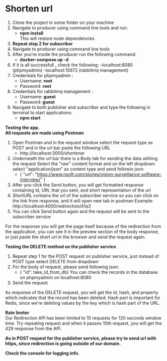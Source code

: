 # Shorten url 



1. Clone the project in some folder on your machine
2. Navigate to producer using command line tools and run:<br>
    - <b>npm install</b><br>
   This will restore node dependencies
3. <b>Repeat step 2 for subscriber</b><br>
4. Navigate to producer using command line tools
5. After you're inside the producer run the following command:
    - <b>docker-compose up -d</b><br>
6. If it is all successfull , check the following: 
    -localhost:8080 (phpmyadmin)
    -localhost:15672 (rabbitmq management)
7. Credentials for phpmyadmin :
    - Username: <b>root</b><br>
    - Password: <b>root</b><br>
8. Credentials for rabbitmq management :
    - Username: <b>guest</b><br>
    - Password: <b>guest</b><br>
9. Navigate to both publisher and subscriber and type the following in terminal to start applications:
    - <b>npm start</b> <br>
    
<b>Testing the app.</b><br>
<b>All requests are made using Postman </b>

1. Open Postman and in the request window select the request type as POST and in the url bar paste the following URL
    - http://localhost:3000/shortener
2. Underneath the url bar there is a Body tab for sending the data withing the request
   Select the "raw" content format and on the left dropdown select "application/json" as content type and send followin json:
   - { 
        "url": "https://www.nsoft.com/stories/vision-surveillance-software-interview/"
     }
3. After you click the Send button, you will get formatted response containing Id, URL that you sent, and short representation of the url
4. ShortURL contains the url of the subscriber service so you can click on the link from response, and it will open new tab in postman
   Example: http://localhost:4000/redirection/A1a3
5. You can click Send button again and the request will be sent to the subscriber service

For the response you will get the page itself because of the redirection from the application, you can see it in the preview 
section of the body response, or just paste the short url in the browser and send the request again.

<b>Testing the DELETE method on the publisher service</b><br>
1. Repeat step 1 for the POST request on publisher service, just instead of POST type select DELETE from dropdown 
2. For the body of request, please send following json:
    - { "id": take_Id_from_db} 
   You can check the records in the database on phpmyadmin on localhost:8080 
3. Send the request 

As response of the DELETE request, you will get the id, hash, and property which indicates that the record has been deleted.
Hash part is important for Redis, since we're deleting values by the key which is hash part of the URL.


<b>Rate limiter</b><br>
Our Redirection API has been limited to 10 requests for 120 seconds window time.
Try repeating request and when it passes 10th request, you will get the 429 response from the API.<br>

<b> As in POST request for the publisher service, please try to send url with https, since redirection is going outside of our domain.<b><br>


Check the console for logging info.
